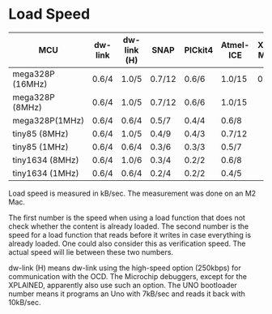 # Load Speed

| MCU              | dw-link | dw-link (H) | SNAP   | PICkit4 | Atmel-ICE | XPLAINED Mini 328P | Uno Boot-loader |
| ---------------- | ------- | ----------- | ------ | ------- | --------- | ------------------ | --------------- |
| mega328P (16MHz) | 0.6/4   | 1.0/5       | 0.7/12 | 0.6/6   | 1.0/15    | 0.3/3              | 7/10            |
| mega328P (8MHz)  | 0.6/4   | 1.0/5       | 0.7/12 | 0.6/6   | 1.0/15    |                    |                 |
| mega328P(1MHz)   | 0.6/4   | 0.6/4       | 0.5/7  | 0.4/4   | 0.6/8     |                    |                 |
| tiny85 (8MHz)    | 0.6/4   | 1.0/5       | 0.4/9  | 0.4/3   | 0.7/12    |                    |                 |
| tiny85 (1MHz)    | 0.6/4   | 0.6/4       | 0.3/6  | 0.3/3   | 0.5/7     |                    |                 |
| tiny1634 (8MHz)  | 0.6/4   | 1.0/6       | 0.3/4  | 0.2/2   | 0.6/8     |                    |                 |
| tiny1634 (1MHz)  | 0.6/4   | 0.6/4       | 0.2/4  | 0.2/2   | 0.4/5     |                    |                 |

Load speed is measured in kB/sec. The measurement was done on an M2 Mac.

The first number is the speed when using a load function that does not check whether the content is already loaded. The second number is the speed for a load function that reads before it writes in case everything is already loaded. One could also consider this as verification speed. The actual speed will lie between these two numbers.

dw-link (H) means dw-link using the high-speed option (250kbps) for communication with the OCD. The Microchip debuggers, except for the XPLAINED, apparently also use such an option. The UNO bootloader number means it programs an Uno with 7kB/sec and reads it back with 10kB/sec.
